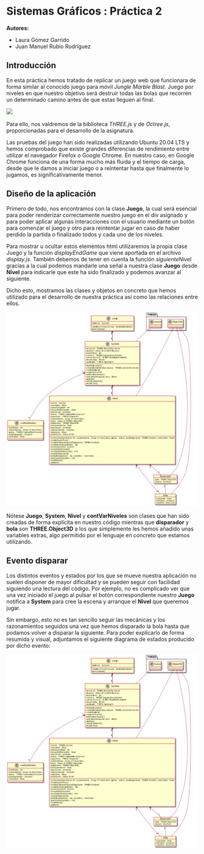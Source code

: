 # Sistemas Gráficos : Práctica 2

**Autores:**
- Laura Gómez Garrido
- Juan Manuel Rubio Rodríguez

## Introducción

En esta práctica hemos tratado de replicar un juego web que funcionara de forma similar al conocido juego para móvil *Jungle Marble Blast*. Juego por niveles en que nuestro objetivo será destruir todas las bolas que recorren un determinado camino antes de que estas lleguen al final.

![](./imgs/jmb.png)

Para ello, nos valdremos de la biblioteca *THREE.js* y de *Octree.js*, proporcionadas para el desarrollo de la asignatura.

Las pruebas del juego han sido realizadas utilizando Ubuntu 20.04 LTS y hemos comprobado que existe grandes diferencias de rendimiento entre utilizar el navegador Firefox o Google Chrome. En nuestro caso, en Google Chrome funciona de una forma mucho más fluida y el tiempo de carga, desde que le damos a iniciar juego o a reintentar hasta que finalmente lo jugamos, es significativamente menor.

## Diseño de la aplicación

Primero de todo, nos encontramos con la clase **Juego**, la cual será esencial para poder renderizar correctamente nuestro juego en el div asignado y para poder aplicar algunas interacciones con el usuario mediante un botón para comenzar el juego y otro para reintentar jugar en caso de haber perdido la partida o finalizado todos y cada uno de los niveles.

Para mostrar u ocultar estos elementos html utilizaremos la propia clase Juego y la función *displayEndGame* que viene aportada en el archivo *display.js*. También debemos de tener en cuenta la función *siguienteNivel* gracias a la cual podemos mandarle una señal a nuestra clase **Juego** desde **Nivel** para indicarle que este ha sido finalizado y podemos avanzar al siguiente.

Dicho esto, mostramos las clases y objetos en concreto que hemos utilizado para el desarrollo de nuestra práctica así como las relaciones entre ellos.

![](./imgs/diagramaClases.png)

Nótese **Juego**, **System**, **Nivel** y **contVarNiveles** son clases que han sido creadas de forma explícita en nuestro código mientras que **disparador** y **bola** son **THREE.Object3D** a los que simplemente les hemos añadido unas variables extras, algo permitido por el lenguaje en concreto que estamos utilizando.

## Evento disparar
Los distintos eventos y estados por los que se mueve nuestra aplicación no suelen disponer de mayor dificultad y se pueden seguir con facilidad siguiendo una lectura del código. Por ejemplo, no es complicado ver que una vez iniciado el juego al pulsar el botón correspondiente nuestro **Juego** notifica a **System** para cree la escena y arranque el **Nivel** que queremos jugar.

Sin embargo, esto no es tan sencillo seguir las mecánicas y los razonamientos seguidos una vez que hemos disparado la bola hasta que podamos volver a disparar la siguiente. Para poder explicarlo de forma resumida y visual, adjuntamos el siguiente diagrama de estados producido por dicho evento:

![](./imgs/diagramaEstado.png)
